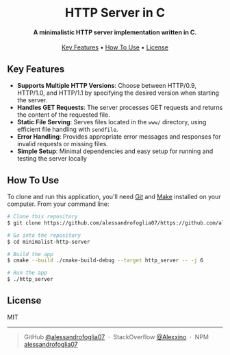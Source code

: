 <h1 align="center">
  <br>
  HTTP Server in C
</h1>

<h4 align="center">A minimalistic HTTP server implementation written in C.</h4>

<p align="center">
  <a href="#key-features">Key Features</a> •
  <a href="#how-to-use">How To Use</a> •
  <a href="#license">License</a>
</p>

## Key Features

* **Supports Multiple HTTP Versions**: Choose between HTTP/0.9, HTTP/1.0, and HTTP/1.1 by specifying the desired version
  when starting the server.
* **Handles GET Requests**: The server processes GET requests and returns the content of the requested file.
* **Static File Serving**: Serves files located in the `www/` directory, using efficient file handling with `sendfile`.
* **Error Handling**: Provides appropriate error messages and responses for invalid requests or missing files.
* **Simple Setup**: Minimal dependencies and easy setup for running and testing the server locally

## How To Use

To clone and run this application, you'll need [Git](https://git-scm.com) and [Make](https://www.gnu.org/software/make/)
installed on your computer. From your command line:

```bash
# Clone this repository
$ git clone https://github.com/alessandrofoglia07/https://github.com/alessandrofoglia07/minimalist-http-server

# Go into the repository
$ cd minimalist-http-server

# Build the app
$ cmake --build ./cmake-build-debug --target http_server -- -j 6

# Run the app
$ ./http_server
```

## License

MIT

---

> GitHub [@alessandrofoglia07](https://github.com/alessandrofoglia07) &nbsp;&middot;&nbsp;
> StackOverflow [@Alexxino](https://stackoverflow.com/users/21306952/alexxino) &nbsp;&middot;&nbsp;
> NPM [alessandrofoglia07](https://www.npmjs.com/~alessandrofoglia07)

